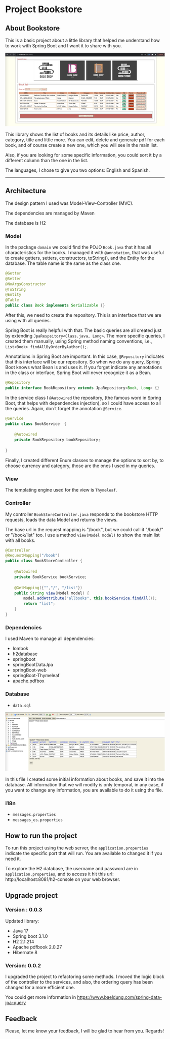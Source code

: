# Project Bookstore
## About Bookstore

This is a basic project about a little library that helped me understand how to work with Spring Boot and I want it to share with you.

![BookStore list screenShoot](BoosStore.png)

This library shows the list of books and its details like price, author, category, title and little more. 
You can edit, delete and generate pdf for each book, and of course create a new one, which you will see in the main list.

Also, if you are looking for some specific information, you could sort it by a different column than the one in the list.

The languages, I chose to give you two options: English and Spanish.

---

## Architecture

The design pattern I used was Model-View-Controller (MVC).

The dependencies are managed by Maven

The database is H2

### Model
  
In the package `domain` we could find the POJO `Book.java` that it has all characteristics for the books.
I managed it with `@annotation`, that was useful to create getters, setters, constructors, toString(), and the Entity for the database.
The table name is the same as the class one.

```Java
@Getter
@Setter
@NoArgsConstructor
@ToString
@Entity
@Table
public class Book implements Serializable {}
```
After this, we need to create the repository. This is an interface that we are using with all queries. 

Spring Boot is really helpful with that. The basic queries are all created just by extending `JpaRespsitory<Class.java, Long>`. The more specific queries, I created them manually, using Spring method naming conventions, i.e., `List<Book> findAllByOrderByAuthor();`.

Annotations in Spring Boot are important. In this case, `@Repository` indicates that this interface will be our repository. So when we do any query, Spring Boot knows what Bean is and uses it. If you forget indicate any annotations in the class or interface, Spring Boot will never recognize it as a Bean.

```Java
@Repository
public interface BookRepository extends JpaRepository<Book, Long> {}
```

In the service class I  `@Autowired` the repository, (the famous word in Spring Boot, that helps with dependencies injection), so  I could have access to all the queries.
Again, don´t forget the annotation `@Service`.

```Java
@Service
public class BookService  {

    @Autowired
    private BookRepository bookRepository;
    
}
```

Finally, I created different Enum classes to manage the options to sort by, to choose currency and category, those are the ones I used in my queries.

### View

The templating engine used for the view is `Thymeleaf`. 


### Controller

My controller `BookStoreController.java` responds to the bookstore HTTP requests, loads the data Model and returns the views.

The base url in the request mapping is "/book", but we could call it "/book/" or "/book/list" too.
I use a method `view(Model model)` to show the main list with all books.

```Java
@Controller
@RequestMapping("/book")
public class BookStoreController {

    @Autowired
    private BookService bookService;
    
    @GetMapping({"","/", "/list"})
    public String view(Model model) {
        model.addAttribute("allbooks", this.bookService.findAll());
        return "list";
    }
}
```

### Dependencies

I used Maven to manage all dependencies:
- lombok
- h2database
- springboot
- springBootDataJpa
- springBoot-web
- springBoot-Thymeleaf
- apache.pdfbox
 
### Database

 - `data.sql`

![H2 Database BookStore screenShoot](H2databaseBookStore.png) 

 In this file I created some initial information about books, and save it into the database. 
 All information that we will modify is only temporal, in any case, if you want to change any information, you are available to do it using the file.

### i18n

- `messages.properties`
- `messages_es.properties`

## How to run the project

To run this project using the web server, the `application.properties` indicate the specific port that will run.
You are available to changed it if you need it.


To explore the H2 database, the username and password are in `application.properties`, and to access it hit this url: http://localhost:8081/h2-console on your web browser.

## Upgrade project

### Version : 0.0.3

Updated library:
* Java 17
* Spring boot 3.1.0
* H2 2.1.214
* Apache pdfbook 2.0.27
* Hibernate 8

### Version: 0.0.2

I upgraded the project to refactoring some methods. I moved the logic block of the controller to the services, and also, the ordering query has been changed for a more efficient one. 

You could get more information in https://www.baeldung.com/spring-data-jpa-query


## Feedback

Please, let me know your feedback, I will be glad to hear from you. Regards!